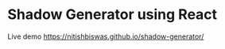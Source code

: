 # Shadow Generator using React

Live demo <a href="https://nitishbiswas.github.io/shadow-generator/">https://nitishbiswas.github.io/shadow-generator/</a>
